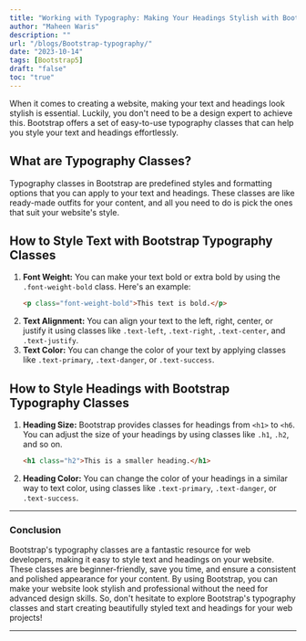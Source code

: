```yaml
---
title: "Working with Typography: Making Your Headings Stylish with Bootstrap"
author: "Maheen Waris"
description: ""
url: "/blogs/Bootstrap-typography/"
date: "2023-10-14"
tags: [Bootstrap5]
draft: "false"
toc: "true"
---
```


When it comes to creating a website, making your text and headings look stylish is essential. Luckily, you don't need to be a design expert to achieve this. Bootstrap offers a set of easy-to-use typography classes that can help you style your text and headings effortlessly.

## What are Typography Classes?

Typography classes in Bootstrap are predefined styles and formatting options that you can apply to your text and headings. These classes are like ready-made outfits for your content, and all you need to do is pick the ones that suit your website's style.

## How to Style Text with Bootstrap Typography Classes

1. **Font Weight:**
   You can make your text bold or extra bold by using the `.font-weight-bold` class. Here's an example:
   ```html
   <p class="font-weight-bold">This text is bold.</p>
   ```
2. **Text Alignment:**
   You can align your text to the left, right, center, or justify it using classes like `.text-left`, `.text-right`, `.text-center`, and `.text-justify`.
3. **Text Color:**
   You can change the color of your text by applying classes like `.text-primary`, `.text-danger`, or `.text-success`.

## How to Style Headings with Bootstrap Typography Classes

1. **Heading Size:**
   Bootstrap provides classes for headings from `<h1>` to `<h6`. You can adjust the size of your headings by using classes like `.h1`, `.h2`, and so on.
   ```html
   <h1 class="h2">This is a smaller heading.</h1>
   ```
2. **Heading Color:**
   You can change the color of your headings in a similar way to text color, using classes like `.text-primary`, `.text-danger`, or `.text-success`.

<hr>

### Conclusion

Bootstrap's typography classes are a fantastic resource for web developers, making it easy to style text and headings on your website. These classes are beginner-friendly, save you time, and ensure a consistent and polished appearance for your content. By using Bootstrap, you can make your website look stylish and professional without the need for advanced design skills. So, don't hesitate to explore Bootstrap's typography classes and start creating beautifully styled text and headings for your web projects!

<script src="https://utteranc.es/client.js"
        repo="maheenwaris/Website"
        issue-term="pathname"
        theme="github-dark"
        crossorigin="anonymous"
        async>
</script>

---

